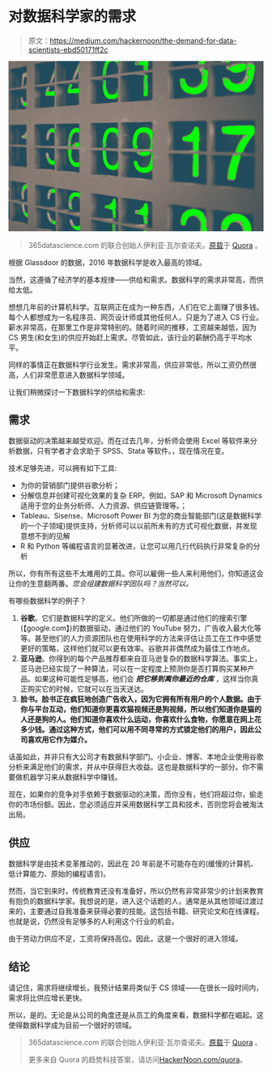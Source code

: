 # 对数据科学家的需求

> 原文：<https://medium.com/hackernoon/the-demand-for-data-scientists-ebd50171ff2c>

![](img/11f7285aefb18611741f12d5258071a4.png)

> 365datascience.com 的联合创始人伊利亚·瓦尔查诺夫。[原载](https://www.quora.com/Is-data-science-really-a-rising-career/answer/Iliya-Valchanov)于 [Quora](http://quora.com?ref=hackernoon) 。

根据 Glassdoor 的数据，2016 年数据科学是收入最高的领域。

当然，这遵循了经济学的基本规律——供给和需求。数据科学的需求非常高，而供给太低。

想想几年前的计算机科学。互联网正在成为一种东西，人们在它上面赚了很多钱。每个人都想成为一名程序员、网页设计师或其他任何人，只是为了进入 CS 行业。薪水非常高，在那里工作是非常特别的。随着时间的推移，工资越来越低，因为 CS 男生(和女生)的供应开始赶上需求。尽管如此，该行业的薪酬仍高于平均水平。

同样的事情正在数据科学行业发生。需求非常高，供应非常低，所以工资仍然很高，人们非常愿意进入数据科学领域。

让我们稍微探讨一下数据科学的供给和需求:

## **需求**

数据驱动的决策越来越受欢迎。而在过去几年，分析师会使用 Excel 等软件来分析数据，只有学者才会求助于 SPSS、Stata 等软件。，现在情况在变。

技术足够先进，可以拥有如下工具:

*   为你的营销部门提供谷歌分析；
*   分解信息并创建可视化效果的复杂 ERP。例如，SAP 和 Microsoft Dynamics 适用于您的业务分析师、人力资源、供应链管理等。；
*   Tableau、Sisense、Microsoft Power BI 为您的商业智能部门(这是数据科学的一个子领域)提供支持，分析师可以以前所未有的方式可视化数据，并发现意想不到的见解
*   R 和 Python 等编程语言的显著改进，让您可以用几行代码执行非常复杂的分析

所以，你有所有这些不太难用的工具。你可以雇佣一些人来利用他们，你知道这会让你的生意翻两番。*您会组建数据科学团队吗？当然可以。*

有哪些数据科学的例子？

1.  **谷歌**。它们是数据科学的定义。他们所做的一切都是通过他们的搜索引擎(【google.com】)的数据驱动，通过他们的 YouTube 努力，广告收入最大化等等。甚至他们的人力资源团队也在使用科学的方法来评估让员工在工作中感觉更好的策略，这样他们就可以更有效率。谷歌并非偶然成为最佳工作地点。
2.  **亚马逊**。你得到的每个产品推荐都来自亚马逊复杂的数据科学算法。事实上，亚马逊已经实现了一种算法，可以在一定程度上预测你是否打算购买某种产品。如果这种可能性足够高，他们会 ***把它移到离你最近的仓库*** ，这样当你真正购买它的时候，它就可以在当天送达。
3.  **脸书。脸书正在疯狂地创造广告收入，因为它拥有所有用户的个人数据。由于你与平台互动，他们知道你更喜欢猫视频还是狗视频，所以他们知道你是猫的人还是狗的人。他们知道你喜欢什么运动，你喜欢什么食物，你愿意在网上花多少钱。通过这种方式，他们可以用不同寻常的方式锁定他们的用户，因此公司喜欢用它作为媒介。**

话虽如此，并非只有大公司才有数据科学部门。小企业、博客、本地企业使用谷歌分析来满足他们的需求，并从中获得巨大收益。这也是数据科学的一部分。你不需要做机器学习来从数据科学中赚钱。

现在，如果你的竞争对手依赖于数据驱动的决策，而你没有，他们将超过你，偷走你的市场份额。因此，您必须适应并采用数据科学工具和技术，否则您将会被淘汰出局。

## **供应**

数据科学是由技术变革推动的，因此在 20 年前是不可能存在的(缓慢的计算机、低计算能力、原始的编程语言)。

然而，当它到来时，传统教育还没有准备好，所以仍然有非常非常少的计划来教育有抱负的数据科学家。我想说的是，进入这个话题的人，通常是从其他领域过渡过来的，主要通过自我准备来获得必要的技能。这包括书籍、研究论文和在线课程。也就是说，仍然没有足够多的人利用这个行业的机会。

由于劳动力供应不足，工资将保持高位。因此，这是一个很好的进入领域。

## **结论**

请记住，需求将继续增长，我预计结果将类似于 CS 领域——在很长一段时间内，需求将比供应增长更快。

所以，是的。无论是从公司的角度还是从员工的角度来看，数据科学都在崛起。这使得数据科学成为目前一个很好的领域。

> 365datascience.com 的联合创始人伊利亚·瓦尔查诺夫。[原载](https://www.quora.com/Is-data-science-really-a-rising-career/answer/Iliya-Valchanov)于 [Quora](http://quora.com?ref=hackernoon) 。
> 
> 更多来自 Quora 的趋势科技答案，请访问[HackerNoon.com/quora](https://hackernoon.com/quora/home)。